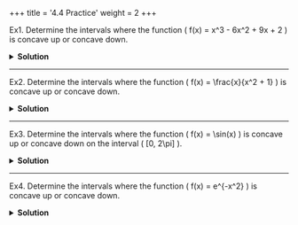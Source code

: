 +++
title = '4.4 Practice'
weight = 2
+++


Ex1.
Determine the intervals where the function \( f(x) = x^3 - 6x^2 + 9x + 2 \) is concave up or concave down.

<details>
<summary>
    <strong id="solution-title">Solution</strong>
</summary>
Write the given function: \[ f(x) = x^3 - 6x^2 + 9x + 2 \]  
Compute the first derivative: \[ f'(x) = 3x^2 - 12x + 9 \]  
Compute the second derivative: \[ f''(x) = 6x - 12 \]  
Set \( f''(x) = 0 \) to find potential points of inflection: \[ 6x - 12 = 0 \implies x = 2 \]  

Check the concavity around \( x = 2 \):
- For \( x < 2 \), choose \( x = 1 \): \[ f''(1) = 6(1) - 12 = -6 < 0 \] (\( f(x) \) is concave down).
- For \( x > 2 \), choose \( x = 3 \): \[ f''(3) = 6(3) - 12 = 6 > 0 \] (\( f(x) \) is concave up).

Thus, the function is:
- Concave down on \( (-\infty, 2) \).
- Concave up on \( (2, \infty) \).

\[ \boxed{\text{Concave Down: } (-\infty, 2), \text{ Concave Up: } (2, \infty)} \]
</details>

---

Ex2.
Determine the intervals where the function \( f(x) = \frac{x}{x^2 + 1} \) is concave up or concave down.

<details>
<summary>
    <strong id="solution-title">Solution</strong>
</summary>
Write the given function: \[ f(x) = \frac{x}{x^2 + 1} \]  
Compute the first derivative using the quotient rule: 
\[ f'(x) = \frac{(x^2 + 1)(1) - x(2x)}{(x^2 + 1)^2} = \frac{x^2 + 1 - 2x^2}{(x^2 + 1)^2} = \frac{-x^2 + 1}{(x^2 + 1)^2} \]  
Compute the second derivative using the quotient rule again: 
\[ f''(x) = \frac{(x^2 + 1)^2(-2x) - (-x^2 + 1)(2)(x^2 + 1)(2x)}{(x^2 + 1)^4} \]  
Simplify: 
\[ f''(x) = \frac{-2x(x^2 + 1) + 4x(x^2 - 1)}{(x^2 + 1)^3} = \frac{-2x^3 - 2x + 4x^3 - 4x}{(x^2 + 1)^3} = \frac{2x^3 - 6x}{(x^2 + 1)^3} \]  
Factorize: 
\[ f''(x) = \frac{2x(x^2 - 3)}{(x^2 + 1)^3} \]  
Set \( f''(x) = 0 \) to find potential points of inflection: 
\[ 2x(x^2 - 3) = 0 \implies x = 0, \pm\sqrt{3} \]  

Check the concavity around the critical points:
- For \( x < -\sqrt{3} \), choose \( x = -2 \): \[ f''(-2) = \frac{2(-2)((-2)^2 - 3)}{((-2)^2 + 1)^3} = \frac{-4(4 - 3)}{(4 + 1)^3} = \frac{-4}{125} < 0 \] (\( f(x) \) is concave down).
- For \( -\sqrt{3} < x < 0 \), choose \( x = -1 \): \[ f''(-1) = \frac{2(-1)((-1)^2 - 3)}{((-1)^2 + 1)^3} = \frac{-2(1 - 3)}{(1 + 1)^3} = \frac{-2(-2)}{8} = \frac{4}{8} > 0 \] (\( f(x) \) is concave up).
- For \( 0 < x < \sqrt{3} \), choose \( x = 1 \): \[ f''(1) = \frac{2(1)((1)^2 - 3)}{((1)^2 + 1)^3} = \frac{2(1 - 3)}{(1 + 1)^3} = \frac{2(-2)}{8} = \frac{-4}{8} < 0 \] (\( f(x) \) is concave down).
- For \( x > \sqrt{3} \), choose \( x = 2 \): \[ f''(2) = \frac{2(2)((2)^2 - 3)}{((2)^2 + 1)^3} = \frac{4(4 - 3)}{(4 + 1)^3} = \frac{4}{125} > 0 \] (\( f(x) \) is concave up).

Thus, the function is:
- Concave down on \( (-\infty, -\sqrt{3}) \cup (0, \sqrt{3}) \).
- Concave up on \( (-\sqrt{3}, 0) \cup (\sqrt{3}, \infty) \).

\[ \boxed{\text{Concave Down: } (-\infty, -\sqrt{3}) \cup (0, \sqrt{3}), \text{ Concave Up: } (-\sqrt{3}, 0) \cup (\sqrt{3}, \infty)} \]
</details>

---

Ex3.
Determine the intervals where the function \( f(x) = \sin(x) \) is concave up or concave down on the interval \( [0, 2\pi] \).

<details>
<summary>
    <strong id="solution-title">Solution</strong>
</summary>
Write the given function: \[ f(x) = \sin(x) \]  
Compute the first derivative: \[ f'(x) = \cos(x) \]  
Compute the second derivative: \[ f''(x) = -\sin(x) \]  
Set \( f''(x) = 0 \) to find potential points of inflection: \[ -\sin(x) = 0 \implies x = 0, \pi, 2\pi \]  

Check the concavity around the critical points:
- For \( 0 < x < \pi \), choose \( x = \frac{\pi}{2} \): \[ f''\left(\frac{\pi}{2}\right) = -\sin\left(\frac{\pi}{2}\right) = -1 < 0 \] (\( f(x) \) is concave down).
- For \( \pi < x < 2\pi \), choose \( x = \frac{3\pi}{2} \): \[ f''\left(\frac{3\pi}{2}\right) = -\sin\left(\frac{3\pi}{2}\right) = 1 > 0 \] (\( f(x) \) is concave up).

Thus, the function is:
- Concave down on \( (0, \pi) \).
- Concave up on \( (\pi, 2\pi) \).

\[ \boxed{\text{Concave Down: } (0, \pi), \text{ Concave Up: } (\pi, 2\pi)} \]
</details>

---

Ex4.
Determine the intervals where the function \( f(x) = e^{-x^2} \) is concave up or concave down.

<details>
<summary>
    <strong id="solution-title">Solution</strong>
</summary>
Write the given function: \[ f(x) = e^{-x^2} \]  
Compute the first derivative using the chain rule: \[ f'(x) = -2x e^{-x^2} \]  
Compute the second derivative using the product rule: 
\[ f''(x) = (-2x)(-2x e^{-x^2}) + (-2)(e^{-x^2}) = 4x^2 e^{-x^2} - 2e^{-x^2} \]  
Factorize: \[ f''(x) = e^{-x^2}(4x^2 - 2) \]  
Set \( f''(x) = 0 \): Since \( e^{-x^2} > 0 \) for all \( x \), solve \( 4x^2 - 2 = 0 \): \[ 4x^2 = 2 \implies x^2 = \frac{1}{2} \implies x = \pm \frac{1}{\sqrt{2}} \]  

Check the concavity around the critical points:
- For \( x < -\frac{1}{\sqrt{2}} \), choose \( x = -1 \): \[ f''(-1) = e^{-(-1)^2}(4(-1)^2 - 2) = e^{-1}(4 - 2) = 2e^{-1} > 0 \] (\( f(x) \) is concave up).
- For \( -\frac{1}{\sqrt{2}} < x < \frac{1}{\sqrt{2}} \), choose \( x = 0 \): \[ f''(0) = e^{-(0)^2}(4(0)^2 - 2) = -2 < 0 \] (\( f(x) \) is concave down).
- For \( x > \frac{1}{\sqrt{2}} \), choose \( x = 1 \): \[ f''(1) = e^{-(1)^2}(4(1)^2 - 2) = e^{-1}(4 - 2) = 2e^{-1} > 0 \] (\( f(x) \) is concave up).

Thus, the function is:
- Concave down on \( \left(-\frac{1}{\sqrt{2}}, \frac{1}{\sqrt{2}}\right) \).
- Concave up on \( \left(-\infty, -\frac{1}{\sqrt{2}}\right) \cup \left(\frac{1}{\sqrt{2}}, \infty\right) \).

\[ \boxed{\text{Concave Down: } \left(-\frac{1}{\sqrt{2}}, \frac{1}{\sqrt{2}}\right), \text{ Concave Up: } \left(-\infty, -\frac{1}{\sqrt{2}}\right) \cup \left(\frac{1}{\sqrt{2}}, \infty\right)} \]
</details>